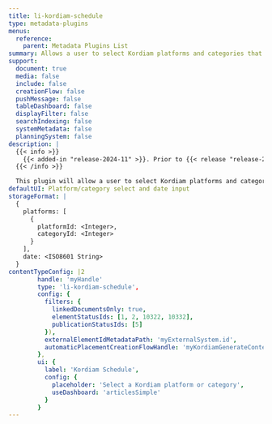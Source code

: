 ```yaml
---
title: li-kordiam-schedule
type: metadata-plugins
menus:
  reference:
    parent: Metadata Plugins List
summary: Allows a user to select Kordiam platforms and categories that they would like to view in the Kordiam Schedule side panel.
support:
  document: true
  media: false
  include: false
  creationFlow: false
  pushMessage: false
  tableDashboard: false
  displayFilter: false
  searchIndexing: false
  systemMetadata: false
  planningSystem: false
description: |
  {{< info >}}
    {{< added-in "release-2024-11" >}}. Prior to {{< release "release-2024-11" >}}, `li-kordiam-schedule` was known as [`li-desknet-schedule`]({{< ref "/reference/document/metadata/plugins/li-desknet-schedule" >}}).
  {{< /info >}}

  This plugin will allow a user to select Kordiam platforms and categories that they would like to view in the Kordiam Schedule side panel. Once selected the Kordiam button in the editor becomes active and the side panel can be opened. It is possible to lock the schedule to a specific date, as well as filter the Kordiam stories that are displayed. Further details can be found in the [Kordiam Schedule Guide]({{< ref "/guides/integrations/kordiam-schedule" >}}).
defaultUI: Platform/category select and date input
storageFormat: |
  {
    platforms: [
      {
        platformId: <Integer>,
        categoryId: <Integer>
      }
    ],
    date: <ISO8601 String>
  }
contentTypeConfig: |2
        handle: 'myHandle'
        type: 'li-kordiam-schedule',
        config: {
          filters: {
            linkedDocumentsOnly: true,
            elementStatusIds: [1, 2, 10322, 10332],
            publicationStatusIds: [5]
          }),
          externalElementIdMetadataPath: 'myExternalSystem.id',
          automaticPlacementCreationFlowHandle: 'myKordiamGenerateContentFlow'
        },
        ui: {
          label: 'Kordiam Schedule',
          config: {
            placeholder: 'Select a Kordiam platform or category',
            useDashboard: 'articlesSimple'
          }
        }
---
```

